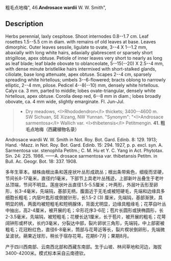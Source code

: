 粗毛点地梅",
46.**Androsace wardii** W. W. Smith",

## Description
Herbs perennial, laxly cespitose. Shoot internodes 0.8--1.7 cm. Leaf rosettes 1.5--5.5 cm in diam. with remains of old leaves at base. Leaves dimorphic. Outer leaves sessile, ligulate to ovate, 3--4 X 1--1.2 mm, abaxially with long white hairs, adaxially glabrescent or sparsely short strigillose, apex obtuse. Petiole of inner leaves very short to nearly as long as leaf blade; leaf blade obovate to oblanceolate, 5--15(--20) X 2.5--4 mm, with dense minute bristlelike hairs intermixed with short-stalked glands, ciliolate, base long attenuate, apex obtuse. Scapes 2--4 cm, sparsely spreading white hirtellous; umbels 3--6-flowered; bracts oblong to narrowly elliptic, 2--4 mm, pilose. Pedicel 4--8(--10) mm, densely white hirtellous. Calyx ca. 3 mm, parted to middle; lobes ovate-triangular, densely white hirtellous, apex obtuse. Corolla deep red, 6--8 mm in diam.; lobes broadly obovate, ca. 4 mm wide, slightly emarginate. Fl. Jun-Jul.

> * Dry meadows, &lt;I&gt;Rhododendron&lt;/I&gt; thickets; 3400--4600 m. SW Sichuan, SE Xizang, NW Yunnan.
  "Synonym": "&lt;I&gt;Androsace sarmentosa&lt;/I&gt; Wallich var. &lt;I&gt;thibetensis&lt;/I&gt; Petitmengin.
**41. 粗毛点地梅（西藏植物名录）**

Androsace wardii W. W. Smith in Not. Roy. Bot. Gard. Edinb. 8: 129. 1913; Hand. -Mazz. in Not. Roy. Bot. Gard. Edinb. 15: 294. 1927, p. p. excl. syn. A. Sarmentosa var. stenophlla Petitm.; C. M. Hu et Y. C. Yang in Act. Phytotax. Sin. 24: 225. 1986. ——A. drosace sarmentosa var. thibetansis Petitm. in Bull. Ac. Geogr. Bot. 18: 337. 1908.

多年生草本。植株由根出条和莲座状叶丛形成疏丛；根出条带紫色，细瘦而坚硬，节间长8-17毫米，直径约1毫米，下部节上具老叶丛残迹，上部新叶丛叠生于老叶丛顶端，节间不明显。莲座状叶丛直径1.5-5.5厘米；叶两形，外层叶舌形至卵形，长3-4毫米，先端钝，基部无柄，腹面近于无毛或被短硬毛，先端和边缘具多细胞长粗毛；内层叶匙形或倒披针形，长1.5-2 (3) 厘米，先端钝，基部渐狭，具明显的柄，两面均被短粗毛和短柄腺体，背面尤明显，边缘具粗缘毛；花葶自叶丛中抽出，高2-4厘米，被开展的毛；伞形花序3-6花；苞片长圆形或狭椭圆形，长2-3.5毫米，先端钝，被短粗毛；花梗长达1厘米，长于苞片，被开展的粗毛；花萼阔钟形或杯状，长约3毫米，分裂达中部，裂片卵状三角形，先端钝，中上部密被粗毛；花冠粉红色，直径6-8毫米，筒部与花萼近等长，裂片楔状倒卵形，先端微呈波状。蒴果近球形，稍长于宿存花萼。花期6-7月；果期8月。

产于四川西南部、云南西北部和西藏东南部。生于山坡、林间草地和河边，海拔3400-4200米。模式标本采自云南德钦。
